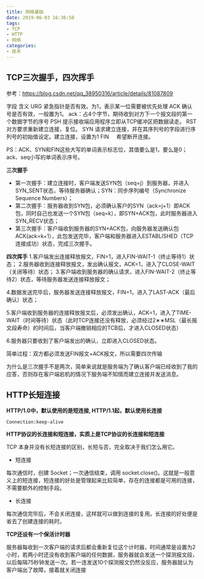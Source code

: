 ```yaml
---
title: 网络基础
date: 2019-06-03 16:36:58
tags:
- TCP
- HTTP
- 网络
categories:
- 技术
---
```


## TCP三次握手，四次挥手
参考：https://blog.csdn.net/qq_38950316/article/details/81087809

字段	含义
URG	紧急指针是否有效。为1，表示某一位需要被优先处理
ACK	确认号是否有效，一般置为1。
ack：占4个字节，期待收到对方下一个报文段的第一个数据字节的序号
PSH	提示接收端应用程序立即从TCP缓冲区把数据读走。
RST	对方要求重新建立连接，复位。
SYN	请求建立连接，并在其序列号的字段进行序列号的初始值设定。建立连接，设置为1
FIN    	希望断开连接。

PS：ACK、SYN和FIN这些大写的单词表示标志位，其值要么是1，要么是0；ack、seq小写的单词表示序号。

**三次握手**

- 第一次握手：建立连接时，客户端发送SYN包（seq=j）到服务器，并进入SYN_SENT状态，等待服务器确认；SYN：同步序列编号（Synchronize Sequence Numbers）；
- 第二次握手：服务器收到SYN包，必须确认客户的SYN（ack=j+1）即ACK包，同时自己也发送一个SYN包（seq=k），即SYN+ACK包，此时服务器进入SYN_RECV状态；
- 第三次握手：客户端收到服务器的SYN+ACK包，向服务器发送确认包ACK(ack=k+1），此包发送完毕，客户端和服务器进入ESTABLISHED（TCP连接成功）状态，完成三次握手。

**四次挥手**
1.客户端发出连接释放报文，FIN=1，进入FIN-WAIT-1（终止等待1）状态；
2.服务器收到连接释放报文，发出确认报文，ACK=1，进入了CLOSE-WAIT（关闭等待）状态；
3.客户端收到服务器的确认请求，进入FIN-WAIT-2（终止等待2）状态，等待服务器发送连接释放报文；

4.数据发送完毕后，服务器发送连接释放报文，FIN=1，进入了LAST-ACK（最后确认）状态；

5.客户端收到服务器的连接释放报文后，必须发出确认，ACK=1，进入了TIME-WAIT（时间等待）状态（此时TCP连接还没有释放，必须经过2∗∗MSL（最长报文段寿命）的时间后，当客户端撤销相应的TCB后，才进入CLOSED状态）

6.服务器只要收到了客户端发出的确认，立即进入CLOSED状态。

简单过程：双方都必须发送FIN报文+ACK报文，所以需要四次传输



为什么是三次握手不是两次，简单来说就是服务端为了确认客户端已经收到了我的应答，否则存在客户端宕机的情况下服务端不知情而建立连接并发送消息。

## HTTP长短连接

**HTTP/1.0中，默认使用的是短连接, HTTP/1.1起，默认使用长连接**

```
Connection:keep-alive
```

**HTTP协议的长连接和短连接，实质上是TCP协议的长连接和短连接** 

TCP 本身并没有长短连接的区别，长短与否，完全取决于我们怎么用它。
- 短连接

每次通信时，创建 Socket；一次通信结束，调用 socket.close()。这就是一般意义上的短连接，短连接的好处是管理起来比较简单，存在的连接都是可用的连接，不需要额外的控制手段。

- 长连接

每次通信完毕后，不会关闭连接，这样就可以做到连接的复用。长连接的好处便是省去了创建连接的耗时。



**TCP还设有一个保活计时器**

服务器每收到一次客户端的请求后都会重新复位这个计时器，时间通常是设置为2小时，若两小时还没有收到客户端的任何数据，服务器就会发送一个探测报文段，以后每隔75秒钟发送一次。若一连发送10个探测报文仍然没反应，服务器就认为客户端出了故障，接着就关闭连接